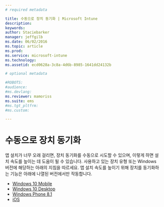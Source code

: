 ```yaml
---
# required metadata

title: 수동으로 장치 동기화 | Microsoft Intune
description:
keywords:
author: Staciebarker
manager: jeffgilb
ms.date: 06/02/2016
ms.topic: article
ms.prod:
ms.service: microsoft-intune
ms.technology:
ms.assetid: ecd0628a-3c8a-4d6b-8985-1641dd24132b

# optional metadata

#ROBOTS:
#audience:
#ms.devlang:
ms.reviewer: mamoriss
ms.suite: ems
#ms.tgt_pltfrm:
#ms.custom:

---
```



# 수동으로 장치 동기화

앱 설치가 너무 오래 걸리면, 장치 동기화를 수동으로 시도할 수 있으며, 이렇게 하면 설치 속도를 높이는 데 도움이 될 수 있습니다. 사용하고 있는 장치 유형 또는 Windows 버전에 해당하는 아래의 지침을 따르세요. 앱 설치 속도를 높이기 위해 장치를 동기화하는 기능은 아래에 나열된 버전에서만 작동합니다.

* [Windows 10 Mobile](sync-your-device-manually-windows.md#windows-10-mobile)
* [Windows 10 Desktop](sync-your-device-manually-windows.md#windows-10-desktop)
* [Windows Phone 8.1](sync-your-device-manually-windows.md#windows-phone-8-1)
* [iOS](sync-your-device-manually-ios.md)




<!--HONumber=Jun16_HO1-->


